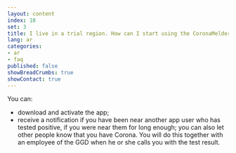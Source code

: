 ```yaml
---
layout: content
index: 10
set: 3
title: I live in a trial region. How can I start using the CoronaMelder app?
lang: ar
categories:
- ar
- faq
published: false
showBreadCrumbs: true
showContact: true
---
```


You can:
- download and activate the app;
- receive a notification if you have been near another app user who has tested positive, if you were near them for long enough;
you can also let other people know that you have Corona. You will do this together with an employee of the GGD when he or she calls you with the test result.
